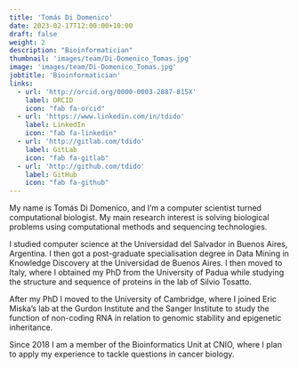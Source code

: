```yaml
---
title: 'Tomás Di Domenico'
date: 2023-02-17T12:00:00+10:00
draft: false
weight: 2
description: "Bioinformatician"
thumbnail: 'images/team/Di-Domenico_Tomas.jpg'
image: 'images/team/Di-Domenico_Tomas.jpg'
jobtitle: 'Bioinformatician'
links:
  - url: 'http://orcid.org/0000-0003-2887-815X'
    label: ORCID
    icon: "fab fa-orcid"
  - url: 'https://www.linkedin.com/in/tdido'
    label: LinkedIn
    icon: "fab fa-linkedin"
  - url: 'http://gitlab.com/tdido'
    label: GitLab
    icon: "fab fa-gitlab"
  - url: 'http://github.com/tdido'
    label: GitHub
    icon: "fab fa-github"
---
```


My name is Tomás Di Domenico, and I’m a computer scientist turned computational biologist. My main research interest is solving biological problems using computational methods and sequencing technologies.

I studied computer science at the Universidad del Salvador in Buenos Aires, Argentina. I then got a post-graduate specialisation degree in Data Mining in Knowledge Discovery at the Universidad de Buenos Aires. I then moved to Italy, where I obtained my PhD from the University of Padua while studying the structure and sequence of proteins in the lab of Silvio Tosatto.

After my PhD I moved to the University of Cambridge, where I joined Eric Miska’s lab at the Gurdon Institute and the Sanger Institute to study the function of non-coding RNA in relation to genomic stability and epigenetic inheritance.

Since 2018 I am a member of the Bioinformatics Unit at CNIO, where I plan to apply my experience to tackle questions in cancer biology.
